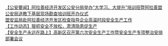   
[【公安要闻】阿拉善经济开发区公安分局举办“大学习、大提升”培训班暨阿拉善盟公安局送教下基层现场勘查培训班开办仪式](http://www.dianyue.me/archives/310/1u9bdh2g126t9vep/)  
[盟安监局赴阿拉善经济开发区检查指导企业高温时段安全生产工作](http://www.dianyue.me/archives/616/o0pqu9uj0rizjcmb/)  
[【工作动态】狠抓安全不放松，肃清隐患促生产](http://www.dianyue.me/archives/310/ye3ni9j7uk9encrk/)  
[【安全生产永远在路上】高新区召开第六次安全生产工作暨安全生产专项整治安排部署会议](http://www.dianyue.me/archives/317/og0d00s82jts82ej/)